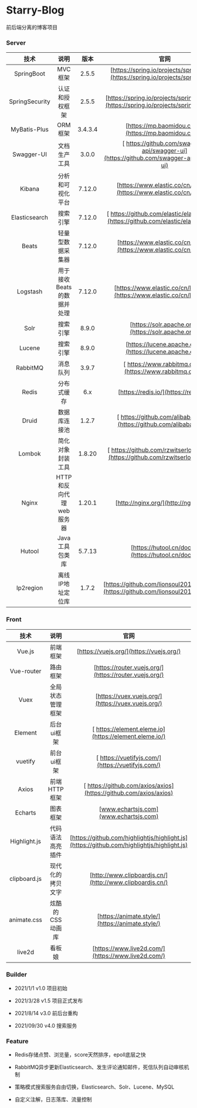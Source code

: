# Starry-Blog

前后端分离的博客项目

### Server

|      技术      |           说明            |  版本  |                         官网                             |
| :------------: | :-----------------------: | :-----------------------: | :----------------------------------------------------------: |
|   SpringBoot   |          MVC框架          | 2.5.5 |  [https://spring.io/projects/spring-boot](https://spring.io/projects/spring-boot) |
| SpringSecurity |      认证和授权框架       | 2.5.5 |      [https://spring.io/projects/spring-security](https://spring.io/projects/spring-security)          |
|  MyBatis-Plus  |          ORM框架          | 3.4.3.4|                   [https://mp.baomidou.com/](https://mp.baomidou.com/)                   |
|   Swagger-UI   |       文档生产工具        | 3.0.0 | [ https://github.com/swagger-api/swagger-ui](https://github.com/swagger-api/swagger-ui) |
|     Kibana     |     分析和可视化平台      | 7.12.0 |              [https://www.elastic.co/cn/kibana](https://www.elastic.co/cn/kibana)               |
| Elasticsearch  |         搜索引擎          | 7.12.0 | [ https://github.com/elastic/elasticsearch](https://github.com/elastic/elasticsearch) |
|     Beats      |     轻量型数据采集器      | 7.12.0 |               [https://www.elastic.co/cn/beats/](https://www.elastic.co/cn/beats/)               |
|    Logstash    | 用于接收Beats的数据并处理 | 7.12.0 |              [https://www.elastic.co/cn/logstash](https://www.elastic.co/cn/logstash)              |
|      Solr      |         搜索引擎          | 8.9.0 |                [https://solr.apache.org/](https://solr.apache.org/)                |
|      Lucene    |       搜索引擎          | 8.9.0 |                [https://lucene.apache.org/](https://lucene.apache.org/)                |
|    RabbitMQ    |         消息队列          | 3.9.7 |   [ https://www.rabbitmq.com/](https://www.rabbitmq.com/)    |
|     Redis      |        分布式缓存         | 6.x |                     [https://redis.io/](https://redis.io/)                       |
|     Druid      |       数据库连接池        | 1.2.7 | [ https://github.com/alibaba/druid](https://github.com/alibaba/druid) |
|     Lombok     |     简化对象封装工具      | 1.8.20 | [ https://github.com/rzwitserloot/lombok](https://github.com/rzwitserloot/lombok) |
|     Nginx      |  HTTP和反向代理web服务器  |  1.20.1 |                    [http://nginx.org/](http://nginx.org/)                       |
|     Hutool     |      Java工具包类库       |  5.7.13 |                [https://hutool.cn/docs/](https://hutool.cn/docs/)                   |
|   Ip2region    |     离线IP地址定位库      | 1.7.2 |         [https://github.com/lionsoul2014/ip2region](https://github.com/lionsoul2014/ip2region)           |

### Front

|         技术          |                  说明                   |                             官网                             |
| :-------------------: | :-------------------------------------: | :----------------------------------------------------------: |
|        Vue.js         |                前端框架                 |                      [https://vuejs.org/](https://vuejs.org/)                      |
|      Vue-router       |                路由框架                 |                  [https://router.vuejs.org/](https://router.vuejs.org/)                   |
|         Vuex          |            全局状态管理框架             |                   [https://vuex.vuejs.org/](https://vuex.vuejs.org/)                    |
|        Element        |               后台ui框架                |    [ https://element.eleme.io](https://element.eleme.io/)    |
|        vuetify        |               前台ui框架                |    [ https://vuetifyjs.com/](https://vuetifyjs.com/)    |
|         Axios         |              前端HTTP框架               | [ https://github.com/axios/axios](https://github.com/axios/axios) |
|        Echarts        |                图表框架                 |                      [www.echartsjs.com](www.echartsjs.com)                       |
|     Highlight.js      |            代码语法高亮插件             |         [https://github.com/highlightjs/highlight.js](https://github.com/highlightjs/highlight.js)          |
|     clipboard.js      |            现代化的拷贝文字             |                  [http://www.clipboardjs.cn/](http://www.clipboardjs.cn/)                  |
|     animate.css      |            炫酷的CSS动画库            |         [https://animate.style/](https://animate.style/)          |
|     live2d      |            看板娘            |         [https://www.live2d.com/](https://www.live2d.com/)          |

### Builder

- 2021/1/1 v1.0 项目初始

- 2021/3/28 v1.5 项目正式发布

- 2021/8/14 v3.0 前后台重构

- 2021/09/30 v4.0 搜索服务

### Feature

- Redis存储点赞、浏览量，score天然排序，epoll底层之快

- RabbitMQ异步更新Elasticsearch、发生评论通知邮件，死信队列自动审核机制

- 策略模式搜索服务自由切换，Elasticsearch、Solr、Lucene、MySQL

- 自定义注解，日志落库、流量控制


